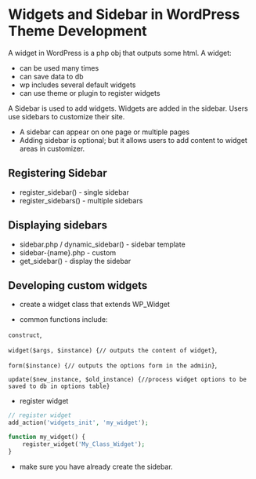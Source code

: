 # Widgets and Sidebar in WordPress Theme Development
A widget in WordPress is a php obj that outputs some html. A widget:
- can be used many times
- can save data to db
- wp includes several default widgets
- can use theme or plugin to register widgets

A Sidebar is used to add widgets.
Widgets are added in the sidebar.
Users use sidebars to customize their site.
- A sidebar can appear on one page or multiple pages
- Adding sidebar is optional; but it allows users to add content to widget areas in customizer.

## Registering Sidebar
* register_sidebar() - single sidebar
* register_sidebars() - multiple sidebars

## Displaying sidebars
* sidebar.php / dynamic_sidebar() - sidebar template
* sidebar-{name}.php - custom
* get_sidebar() - display the sidebar

## Developing custom widgets
- create a widget class that extends WP_Widget
* common functions include:
  
`construct`,

``widget($args, $instance) {// outputs the content of widget}``,
      
``form($instance) {// outputs the options form in the admiin}``,
      
``update($new_instance, $old_instance) {//process widget options to be saved to db in options table}``  
- register widget

````php
// register widget
add_action('widgets_init', 'my_widget');

function my_widget() {
    register_widget('My_Class_Widget');
}
````
- make sure you have already create the sidebar.
